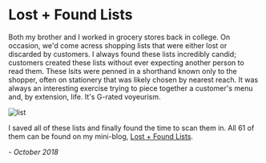  # Lost + Found Lists
 
 Both my brother and I worked in grocery stores back in college. On occasion, we'd come acress shopping lists that were either lost or discarded by customers. I always found these lists incredibly candid; customers created these lists without ever expecting another person to read them. These lsits were penned in a shorthand known only to the shopper, often on stationery that was likely chosen by nearest reach. It was always an interesting exercise trying to piece together a customer's menu and, by extension, life. It's G-rated voyeurism.

![list][list]
 
 I saved all of these lists and finally found the time to scan them in. All 61 of them can be found on my mini-blog, [Lost + Found Lists](https://lostandfoundlists.tumblr.com/).

 *- October 2018*

 [list]: assets/projects/lostfoundlists/list1.png "A lost and found list"

 